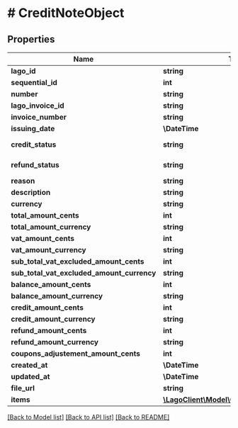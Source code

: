 # # CreditNoteObject

## Properties

Name | Type | Description | Notes
------------ | ------------- | ------------- | -------------
**lago_id** | **string** |  |
**sequential_id** | **int** |  |
**number** | **string** |  |
**lago_invoice_id** | **string** |  |
**invoice_number** | **string** |  |
**issuing_date** | **\DateTime** |  |
**credit_status** | **string** | Credit status | [optional]
**refund_status** | **string** | Refund status | [optional]
**reason** | **string** | Reason |
**description** | **string** |  | [optional]
**currency** | **string** |  |
**total_amount_cents** | **int** |  |
**total_amount_currency** | **string** |  |
**vat_amount_cents** | **int** |  |
**vat_amount_currency** | **string** |  |
**sub_total_vat_excluded_amount_cents** | **int** |  |
**sub_total_vat_excluded_amount_currency** | **string** |  |
**balance_amount_cents** | **int** |  |
**balance_amount_currency** | **string** |  |
**credit_amount_cents** | **int** |  |
**credit_amount_currency** | **string** |  |
**refund_amount_cents** | **int** |  |
**refund_amount_currency** | **string** |  |
**coupons_adjustement_amount_cents** | **int** |  |
**created_at** | **\DateTime** |  |
**updated_at** | **\DateTime** |  |
**file_url** | **string** |  | [optional]
**items** | [**\LagoClient\Model\CreditNoteItemObject[]**](CreditNoteItemObject.md) |  | [optional]

[[Back to Model list]](../../README.md#models) [[Back to API list]](../../README.md#endpoints) [[Back to README]](../../README.md)
